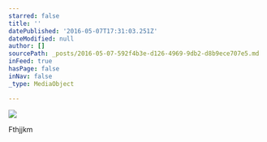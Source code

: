 ```yaml
---
starred: false
title: ''
datePublished: '2016-05-07T17:31:03.251Z'
dateModified: null
author: []
sourcePath: _posts/2016-05-07-592f4b3e-d126-4969-9db2-d8b9ece707e5.md
inFeed: true
hasPage: false
inNav: false
_type: MediaObject

---
```

![](https://the-grid-user-content.s3-us-west-2.amazonaws.com/27ff1c2b-1d1a-41a1-ab73-a760949b68be.jpg)

Fthjjkm